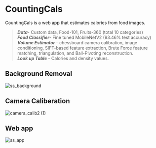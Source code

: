 # CountingCals

CountingCals is a web app that estimates calories from food images. 

> **_Data_**- Custom data, Food-101, Fruits-360 (total 10 categories) <br />
> **_Food Classifier_**- Fine tuned MobileNetV2 (93.46% test accuracy) <br />
> **_Volume Estimator_** - chessboard camera calibration, image conditioning, SIFT-based feature extraction, Brute Force feature matching, triangulation, and Ball-Pivoting reconstruction.<br />
> **_Look up Table_** - Calories and density values.

## Background Removal
![ss_background](https://github.com/ManushKalwari/CountingCals/assets/125916187/8c545f37-c46b-47c4-892d-bcc449a524a2)

## Camera Caliberation
![camera_calib2 (1)](https://github.com/ManushKalwari/CountingCals/assets/125916187/82fb4d7c-ef19-48c7-861a-35b591266c09)

## Web app
![ss_app](https://github.com/ManushKalwari/CountingCals/assets/125916187/4926ff7c-9afc-4c53-8237-407a3cdfa49a)




